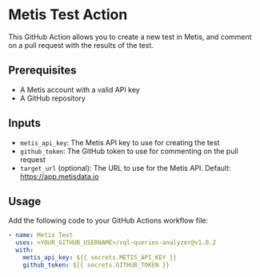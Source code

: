 # Metis Test Action

This GitHub Action allows you to create a new test in Metis, and comment on a pull request with the results of the test.

## Prerequisites
- A Metis account with a valid API key
- A GitHub repository

## Inputs
- `metis_api_key`: The Metis API key to use for creating the test
- `github_token`: The GitHub token to use for commenting on the pull request
- `target_url` (optional): The URL to use for the Metis API. Default: https://app.metisdata.io

## Usage
Add the following code to your GitHub Actions workflow file:
```yaml
- name: Metis Test
  uses: <YOUR_GITHUB_USERNAME>/sql-queries-analyzer@v1.0.2
  with:
    metis_api_key: ${{ secrets.METIS_API_KEY }}
    github_token: ${{ secrets.GITHUB_TOKEN }}